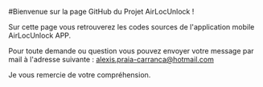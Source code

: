 #Bienvenue sur la page GitHub du Projet AirLocUnlock !

Sur cette page vous retrouverez les codes sources de l'application mobile AirLocUnlock APP.

Pour toute demande ou question vous pouvez envoyer votre message par mail à l'adresse suivante :  alexis.praia-carranca@hotmail.com

Je vous remercie de votre compréhension.
